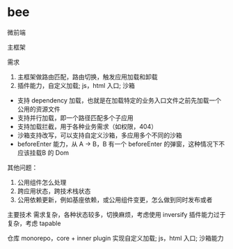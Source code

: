 # bee
微前端

主框架

需求
1. 主框架做路由匹配，路由切换，触发应用加载和卸载
2. 插件能力，自定义加载; js，html 入口; 沙箱
  
  - 支持 dependency 加载，也就是在加载特定的业务入口文件之前先加载一个公用的资源文件
  - 支持并行加载，即一个路径匹配多个子应用
  - 支持加载拦截，用于各种业务需求（如权限，404）
  - 沙箱支持改写，可以支持自定义沙箱，多应用多个不同的沙箱
  - beforeEnter 能力，从 A -> B，B 有一个 beforeEnter 的弹窗，这种情况下不应该挂载B 的 Dom

其他问题：
1. 公用组件怎么处理
2. 跨应用状态，跨技术栈状态
3. 公用依赖更新，例如基座依赖，或公用组件变更，怎么做到同时发布或者


主要技术
需求复杂，各种状态较多，切换麻烦，考虑使用 inversify
插件能力过于复杂，考虑 tapable


仓库
monorepo，core + inner plugin 实现自定义加载; js，html 入口; 沙箱能力
